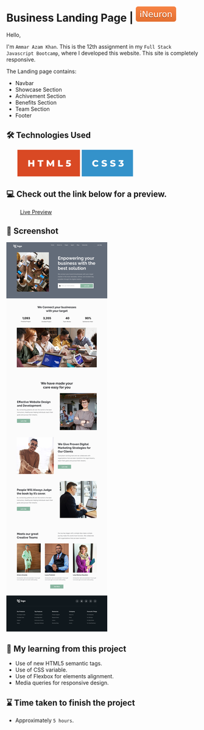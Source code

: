 # Business Landing Page | [![iNeuron](./img/iNeuron-badge.svg)](https://ineuron.ai/)

Hello,

I'm `Ammar Azam Khan`. This is the 12th assignment in my `Full Stack Javascript Bootcamp`, where I developed this website. This site is completely responsive.

The Landing page contains:

- Navbar
- Showcase Section
- Achivement Section
- Benefits Section
- Team Section
- Footer

## 🛠 Technologies Used

&emsp; &ensp; [![HTML5](./img/HTML%20badge.svg)](https://developer.mozilla.org/en-US/docs/Web/HTML) [![CSS3](./img/CSS%20badge.svg)](https://developer.mozilla.org/en-US/docs/Web/CSS)

## 💻 Check out the link below for a preview.

&emsp; &ensp; &ensp;[Live Preview](https://business-home-landing-page.netlify.app)

## 📸 Screenshot

![Project Screenshort](./png.png)

## 📝 My learning from this project

- Use of new HTML5 semantic tags.
- Use of CSS variable.
- Use of Flexbox for elements alignment.
- Media queries for responsive design.

## ⌛ Time taken to finish the project

- Approximately `5 hours`.
